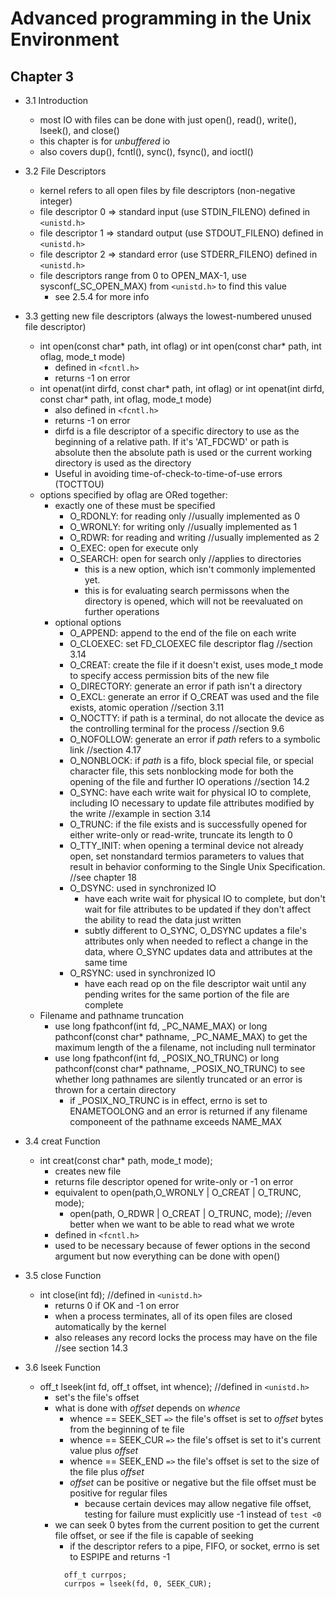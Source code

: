 Advanced programming in the Unix Environment
===

Chapter 3
---
- 3.1 Introduction
  - most IO with files can be done with just open(), read(), write(), lseek(), and close()
  - this chapter is for *unbuffered* io
  - also covers dup(), fcntl(), sync(), fsync(), and ioctl() 

- 3.2 File Descriptors
  - kernel refers to all open files by file descriptors (non-negative integer)
  - file descriptor 0 => standard input (use STDIN_FILENO) defined in `<unistd.h>`
  - file descriptor 1 => standard output (use STDOUT_FILENO) defined in `<unistd.h>`
  - file descriptor 2 => standard error (use STDERR_FILENO) defined in `<unistd.h>`
  - file descriptors range from 0 to OPEN_MAX-1, use sysconf(_SC_OPEN_MAX) from `<unistd.h>` to find this value
    - see 2.5.4 for more info

- 3.3 getting new file descriptors (always the lowest-numbered unused file descriptor)
  - int open(const char* path, int oflag) or int open(const char* path, int oflag, mode_t mode) 
    - defined in `<fcntl.h>`
    - returns -1 on error
  - int openat(int dirfd, const char* path, int oflag) or int openat(int dirfd, const char* path, int oflag, mode_t mode)
    - also defined in `<fcntl.h>`
    - returns -1 on error
    - dirfd is a file descriptor of a specific directory to use as the beginning of a relative path.  If it's 'AT_FDCWD' or path is absolute then the absolute path is used or the current working directory is used as the directory
    - Useful in avoiding time-of-check-to-time-of-use errors (TOCTTOU)
  - options specified by oflag are ORed together:
    - exactly one of these must be specified
      - O_RDONLY: for reading only  //usually implemented as 0
      - O_WRONLY: for writing only  //usually implemented as 1
      - O_RDWR: for reading and writing //usually implemented as 2
      - O_EXEC: open for execute only
      - O_SEARCH: open for search only //applies to directories
        - this is a new option, which isn't commonly implemented yet.
        - this is for evaluating search permissons when the directory is opened, which will not be reevaluated on further operations
    - optional options
      - O_APPEND: append to the end of the file on each write
      - O_CLOEXEC: set FD_CLOEXEC file descriptor flag //section 3.14
      - O_CREAT: create the file if it doesn't exist, uses mode_t mode to specify access permission bits of the new file
      - O_DIRECTORY: generate an error if path isn't a directory
      - O_EXCL: generate an error if O_CREAT was used and the file exists, atomic operation //section 3.11
      - O_NOCTTY: if path is a terminal, do not allocate the device as the controlling terminal for the process //section 9.6
      - O_NOFOLLOW: generate an error if *path* refers to a symbolic link //section 4.17
      - O_NONBLOCK: if *path* is a fifo, block special file, or special character file, this sets nonblocking mode for both the opening of the file and further IO operations //section 14.2
      - O_SYNC: have each write wait for physical IO to complete, including IO necessary to update file attributes modified by the write //example in section 3.14
      - O_TRUNC: if the file exists and is successfully opened for either write-only or read-write, truncate its length to 0
      - O_TTY_INIT: when opening a terminal device not already open, set nonstandard termios parameters to values that result in behavior conforming to the Single Unix Specification.  //see chapter 18
      - O_DSYNC: used in synchronized IO
        - have each write wait for physical IO to complete, but don't wait for file attributes to be updated if they don't  affect the ability to read the data just written
        - subtly different to O_SYNC, O_DSYNC updates a file's attributes only when needed to reflect a change in the data, where O_SYNC updates data and attributes at the same time
      - O_RSYNC: used in synchronized IO
        - have each read op on the file descriptor wait until any pending writes for the same portion of the file are complete
  - Filename and pathname truncation
    - use long fpathconf(int fd, _PC_NAME_MAX) or long pathconf(const char* pathname, _PC_NAME_MAX) to get the maximum length of the a filename, not including null terminator
    - use long fpathconf(int fd, _POSIX_NO_TRUNC) or long pathconf(const char* pathname, _POSIX_NO_TRUNC) to see whether long pathnames are silently truncated or an error is thrown for a certain directory
      - if _POSIX_NO_TRUNC is in effect, errno is set to ENAMETOOLONG and an error is returned if any filename componeent of the pathname exceeds NAME_MAX

- 3.4 creat Function
  - int creat(const char* path, mode_t mode);
    - creates new file
    - returns file descriptor opened for write-only or -1 on error
    - equivalent to open(path,O_WRONLY | O_CREAT | O_TRUNC, mode);
      - open(path, O_RDWR | O_CREAT | O_TRUNC, mode); //even better when we want to be able to read what we wrote
    - defined in `<fcntl.h>`
    - used to be necessary because of fewer options in the second argument but now everything can be done with open()
- 3.5 close Function
  - int close(int fd); //defined in `<unistd.h>`
    - returns 0 if OK and -1 on error
    - when a process terminates, all of its open files are closed automatically by the kernel
    - also releases any record locks the process may have on the file //see section 14.3
- 3.6 lseek Function
  - off_t lseek(int fd, off_t offset, int whence); //defined in `<unistd.h>`
    - set's the file's offset
    - what is done with *offset* depends on *whence*
      - whence == SEEK_SET `=>` the file's offset is set to *offset* bytes from the beginning of te file
      - whence == SEEK_CUR `=>` the file's offset is set to it's current value plus *offset*
      - whence == SEEK_END `=>` the file's offset is set to the size of the file plus *offset*
      - *offset* can be positive or negative but the file offset must be positive for regular files
        - because certain devices may allow negative file offset, testing for failure must explicitly use -1 instead of `test <0`
    - we can seek 0 bytes from the current position to get the current file offset, or see if the file is capable of seeking
      - if the descriptor refers to a pipe, FIFO, or socket, errno is set to ESPIPE and returns -1
```
            off_t currpos;
            currpos = lseek(fd, 0, SEEK_CUR);
```
      
 
